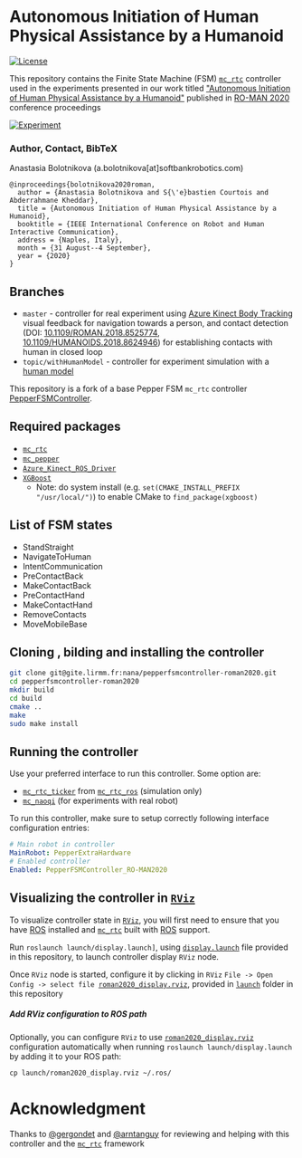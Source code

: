 # Autonomous Initiation of Human Physical Assistance by a Humanoid

[![License](https://img.shields.io/badge/License-BSD%202--Clause-green.svg)](https://opensource.org/licenses/BSD-2-Clause)

This repository contains the Finite State Machine (FSM) [`mc_rtc`](https://jrl-umi3218.github.io/mc_rtc/) controller used in the experiments presented in our work titled ["Autonomous Initiation of Human Physical Assistance by a Humanoid"](https://hal.archives-ouvertes.fr/hal-02615390/document) published in [RO-MAN 2020](http://ro-man2020.unina.it/) conference proceedings

[![Experiment](http://img.youtube.com/vi/vDmEc1aBODA/0.jpg)](http://www.youtube.com/watch?v=vDmEc1aBODA "Autonomous Initiation of Human Physical Assistance by a Humanoid")

### Author, Contact, BibTeX

Anastasia Bolotnikova (a.bolotnikova[at]softbankrobotics.com)


```
@inproceedings{bolotnikova2020roman,
  author = {Anastasia Bolotnikova and S{\'e}bastien Courtois and Abderrahmane Kheddar},
  title = {Autonomous Initiation of Human Physical Assistance by a Humanoid},
  booktitle = {IEEE International Conference on Robot and Human Interactive Communication},
  address = {Naples, Italy},
  month = {31 August--4 September},
  year = {2020}
}
```

## Branches

* `master` - controller for real experiment using [Azure Kinect Body Tracking](https://docs.microsoft.com/en-us/azure/kinect-dk/body-sdk-download) visual feedback for navigation towards a person, and contact detection (DOI: [10.1109/ROMAN.2018.8525774](https://ieeexplore.ieee.org/abstract/document/8525774), [10.1109/HUMANOIDS.2018.8624946](https://ieeexplore.ieee.org/abstract/document/8624946)) for establishing contacts with human in closed loop
* `topic/withHumanModel` - controller for experiment simulation with a [human model](https://gite.lirmm.fr/nana/mc_human)

This repository is a fork of a base Pepper FSM `mc_rtc` controller [PepperFSMController](https://gite.lirmm.fr/mc-controllers/pepperfsmcontroller).

## Required packages

* [`mc_rtc`](https://jrl-umi3218.github.io/mc_rtc/tutorials/introduction/installation-guide.html)
* [`mc_pepper`](https://gite.lirmm.fr/multi-contact/mc_pepper)
* [`Azure_Kinect_ROS_Driver`](https://github.com/microsoft/Azure_Kinect_ROS_Driver)
* [`XGBoost`](https://github.com/dmlc/xgboost)
  * Note: do system install (e.g. `set(CMAKE_INSTALL_PREFIX "/usr/local/")`) to enable CMake to `find_package(xgboost)`

## List of FSM states

* StandStraight
* NavigateToHuman
* IntentCommunication
* PreContactBack
* MakeContactBack
* PreContactHand
* MakeContactHand
* RemoveContacts
* MoveMobileBase

## Cloning , bilding and installing the controller

```bash
git clone git@gite.lirmm.fr:nana/pepperfsmcontroller-roman2020.git
cd pepperfsmcontroller-roman2020
mkdir build
cd build
cmake ..
make
sudo make install
```

## Running the controller

Use your preferred interface to run this controller. Some option are:

* [`mc_rtc_ticker`](https://github.com/jrl-umi3218/mc_rtc_ros/tree/master/mc_rtc_ticker) from [`mc_rtc_ros`](https://github.com/jrl-umi3218/mc_rtc_ros) (simulation only)
* [`mc_naoqi`](https://gite.lirmm.fr/multi-contact/mc_naoqi) (for experiments with real robot)

To run this controller, make sure to setup correctly following interface configuration entries:

```yaml
# Main robot in controller
MainRobot: PepperExtraHardware
# Enabled controller
Enabled: PepperFSMController_RO-MAN2020
```
## Visualizing the controller in [`RViz`](https://wiki.ros.org/rviz)

To visualize controller state in [`RViz`](https://wiki.ros.org/rviz), you will first need to ensure that you have [ROS](https://www.ros.org/) installed and [`mc_rtc`](https://github.com/jrl-umi3218/mc_rtc) built with [ROS](https://www.ros.org/) support.

Run `roslaunch launch/display.launch]`, using [`display.launch`](launch/display.launch) file provided in this repository, to launch controller display `RViz` node.

Once `RViz` node is started, configure it by clicking in `RViz` `File -> Open Config -> select file `[`roman2020_display.rviz`](launch/roman2020_display.rviz), provided in [`launch`](launch) folder in this repository

##### Add RViz configuration to ROS path

Optionally, you can configure `RViz` to use [`roman2020_display.rviz`](launch/roman2020_display.rviz) configuration automatically when running `roslaunch launch/display.launch` by adding it to your ROS path:

```
cp launch/roman2020_display.rviz ~/.ros/
```

# Acknowledgment

Thanks to [@gergondet](https://github.com/gergondet) and [@arntanguy](https://github.com/arntanguy) for reviewing and helping with this controller and the [`mc_rtc`](https://jrl-umi3218.github.io/mc_rtc/) framework
